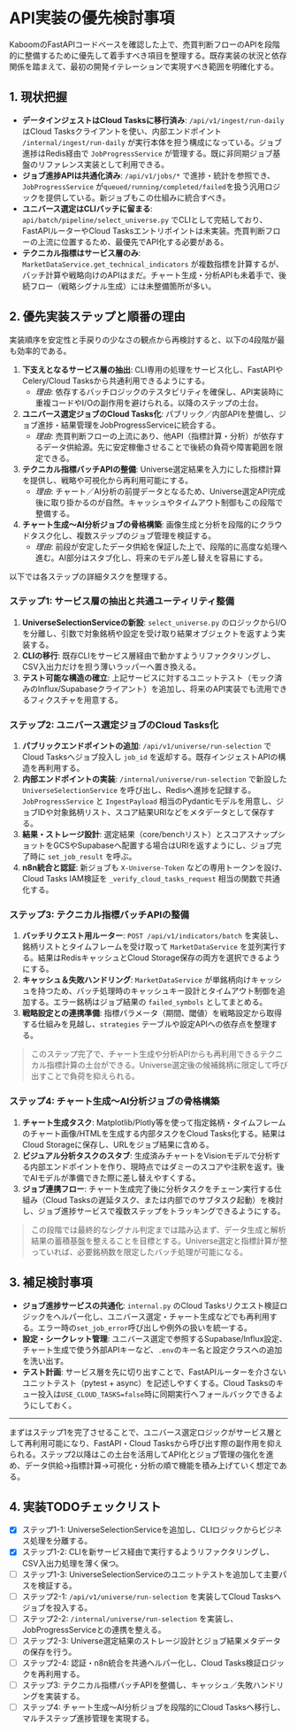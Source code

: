 # API実装の優先検討事項

KaboomのFastAPIコードベースを確認した上で、売買判断フローのAPIを段階的に整備するために優先して着手すべき項目を整理する。既存実装の状況と依存関係を踏まえて、最初の開発イテレーションで実現すべき範囲を明確化する。

## 1. 現状把握

- **データインジェストはCloud Tasksに移行済み**: `/api/v1/ingest/run-daily` はCloud Tasksクライアントを使い、内部エンドポイント `/internal/ingest/run-daily` が実行本体を担う構成になっている。ジョブ進捗はRedis経由で `JobProgressService` が管理する。既に非同期ジョブ基盤のリファレンス実装として利用できる。 
- **ジョブ進捗APIは共通化済み**: `/api/v1/jobs/*` で進捗・統計を参照でき、`JobProgressService` が`queued/running/completed/failed`を扱う汎用ロジックを提供している。新ジョブもこの仕組みに統合すべき。 
- **ユニバース選定はCLIバッチに留まる**: `api/batch/pipeline/select_universe.py` でCLIとして完結しており、FastAPIルーターやCloud Tasksエントリポイントは未実装。売買判断フローの上流に位置するため、最優先でAPI化する必要がある。 
- **テクニカル指標はサービス層のみ**: `MarketDataService.get_technical_indicators` が複数指標を計算するが、バッチ計算や戦略向けのAPIはまだ。チャート生成・分析APIも未着手で、後続フロー（戦略シグナル生成）には未整備箇所が多い。

## 2. 優先実装ステップと順番の理由

実装順序を安定性と手戻りの少なさの観点から再検討すると、以下の4段階が最も効率的である。

1. **下支えとなるサービス層の抽出**: CLI専用の処理をサービス化し、FastAPIやCelery/Cloud Tasksから共通利用できるようにする。
   - *理由*: 依存するバッチロジックのテスタビリティを確保し、API実装時に重複コードやI/Oの副作用を避けられる。以降のステップの土台。
2. **ユニバース選定ジョブのCloud Tasks化**: パブリック／内部APIを整備し、ジョブ進捗・結果管理をJobProgressServiceに統合する。
   - *理由*: 売買判断フローの上流にあり、他API（指標計算・分析）が依存するデータ供給源。先に安定稼働させることで後続の負荷や障害範囲を限定できる。
3. **テクニカル指標バッチAPIの整備**: Universe選定結果を入力にした指標計算を提供し、戦略や可視化から再利用可能にする。
   - *理由*: チャート／AI分析の前提データとなるため、Universe選定API完成後に取り掛かるのが自然。キャッシュやタイムアウト制御もこの段階で整備する。
4. **チャート生成〜AI分析ジョブの骨格構築**: 画像生成と分析を段階的にクラウドタスク化し、複数ステップのジョブ管理を検証する。
   - *理由*: 前段が安定したデータ供給を保証した上で、段階的に高度な処理へ進む。AI部分はスタブ化し、将来のモデル差し替えを容易にする。

以下では各ステップの詳細タスクを整理する。

### ステップ1: サービス層の抽出と共通ユーティリティ整備

1. **UniverseSelectionServiceの新設**: `select_universe.py` のロジックからI/Oを分離し、引数で対象銘柄や設定を受け取り結果オブジェクトを返すよう実装する。
2. **CLIの移行**: 既存CLIをサービス層経由で動かすようリファクタリングし、CSV入出力だけを担う薄いラッパーへ置き換える。
3. **テスト可能な構造の確立**: 上記サービスに対するユニットテスト（モック済みのInflux/Supabaseクライアント）を追加し、将来のAPI実装でも流用できるフィクスチャを用意する。

### ステップ2: ユニバース選定ジョブのCloud Tasks化

1. **パブリックエンドポイントの追加**: `/api/v1/universe/run-selection` でCloud Tasksへジョブ投入し `job_id` を返却する。既存インジェストAPIの構造を再利用する。
2. **内部エンドポイントの実装**: `/internal/universe/run-selection` で新設した `UniverseSelectionService` を呼び出し、Redisへ進捗を記録する。`JobProgressService` と `IngestPayload` 相当のPydanticモデルを用意し、ジョブIDや対象銘柄リスト、スコア結果URIなどをメタデータとして保存する。
3. **結果・ストレージ設計**: 選定結果（core/benchリスト）とスコアスナップショットをGCSやSupabaseへ配置する場合はURIを返すようにし、ジョブ完了時に `set_job_result` を呼ぶ。
4. **n8n統合と認証**: 新ジョブも `X-Universe-Token` などの専用トークンを設け、Cloud Tasks IAM検証を `_verify_cloud_tasks_request` 相当の関数で共通化する。

### ステップ3: テクニカル指標バッチAPIの整備

1. **バッチリクエスト用ルーター**: `POST /api/v1/indicators/batch` を実装し、銘柄リストとタイムフレームを受け取って `MarketDataService` を並列実行する。結果はRedisキャッシュとCloud Storage保存の両方を選択できるようにする。
2. **キャッシュ＆失敗ハンドリング**: `MarketDataService` が単銘柄向けキャッシュを持つため、バッチ処理時のキャッシュキー設計とタイムアウト制御を追加する。エラー銘柄はジョブ結果の `failed_symbols` としてまとめる。
3. **戦略設定との連携準備**: 指標パラメータ（期間、閾値）を戦略設定から取得する仕組みを見越し、`strategies` テーブルや設定APIへの依存点を整理する。

> このステップ完了で、チャート生成や分析APIからも再利用できるテクニカル指標計算の土台ができる。Universe選定後の候補銘柄に限定して呼び出すことで負荷を抑えられる。

### ステップ4: チャート生成〜AI分析ジョブの骨格構築

1. **チャート生成タスク**: Matplotlib/Plotly等を使って指定銘柄・タイムフレームのチャート画像/HTMLを生成する内部タスクをCloud Tasks化する。結果はCloud Storageに保存し、URLをジョブ結果に含める。
2. **ビジュアル分析タスクのスタブ**: 生成済みチャートをVisionモデルで分析する内部エンドポイントを作り、現時点ではダミーのスコアや注釈を返す。後でAIモデルが準備できた際に差し替えやすくする。
3. **ジョブ連携フロー**: チャート生成完了後に分析タスクをチェーン実行する仕組み（Cloud Tasksの遅延タスク、または内部でのサブタスク起動）を検討し、ジョブ進捗サービスで複数ステップをトラッキングできるようにする。

> この段階では最終的なシグナル判定までは踏み込まず、データ生成と解析結果の蓄積基盤を整えることを目標とする。Universe選定と指標計算が整っていれば、必要銘柄数を限定したバッチ処理が可能になる。

## 3. 補足検討事項

- **ジョブ進捗サービスの共通化**: `internal.py` のCloud Tasksリクエスト検証ロジックをヘルパー化し、ユニバース選定・チャート生成などでも再利用する。エラー時の`set_job_error`呼び出しや例外の扱いを統一する。
- **設定・シークレット管理**: ユニバース選定で参照するSupabase/Influx設定、チャート生成で使う外部APIキーなど、`.env`のキー名と設定クラスへの追加を洗い出す。
- **テスト計画**: サービス層を先に切り出すことで、FastAPIルーターを介さないユニットテスト（pytest + async）を記述しやすくする。Cloud Tasksのキュー投入は`USE_CLOUD_TASKS=false`時に同期実行へフォールバックできるようにしておく。

---

まずはステップ1を完了させることで、ユニバース選定ロジックがサービス層として再利用可能になり、FastAPI・Cloud Tasksから呼び出す際の副作用を抑えられる。ステップ2以降はこの土台を活用してAPI化とジョブ管理の強化を進め、データ供給→指標計算→可視化・分析の順で機能を積み上げていく想定である。

## 4. 実装TODOチェックリスト

- [x] ステップ1-1: UniverseSelectionServiceを追加し、CLIロジックからビジネス処理を分離する。
- [x] ステップ1-2: CLIを新サービス経由で実行するようリファクタリングし、CSV入出力処理を薄く保つ。
- [ ] ステップ1-3: UniverseSelectionServiceのユニットテストを追加して主要パスを検証する。
- [ ] ステップ2-1: `/api/v1/universe/run-selection` を実装してCloud Tasksへジョブを投入する。
- [ ] ステップ2-2: `/internal/universe/run-selection` を実装し、JobProgressServiceとの連携を整える。
- [ ] ステップ2-3: Universe選定結果のストレージ設計とジョブ結果メタデータの保存を行う。
- [ ] ステップ2-4: 認証・n8n統合を共通ヘルパー化し、Cloud Tasks検証ロジックを再利用する。
- [ ] ステップ3: テクニカル指標バッチAPIを整備し、キャッシュ／失敗ハンドリングを実装する。
- [ ] ステップ4: チャート生成〜AI分析ジョブを段階的にCloud Tasksへ移行し、マルチステップ進捗管理を実現する。
